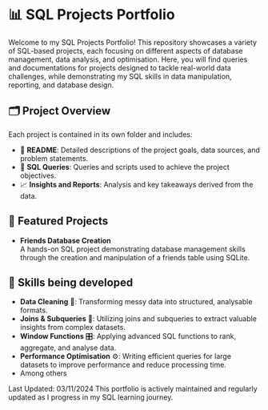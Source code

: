 # 📊 SQL Projects Portfolio

Welcome to my SQL Projects Portfolio! This repository showcases a variety of SQL-based projects, each focusing on different aspects of database management, data analysis, and optimisation. Here, you will find queries and documentations for projects designed to tackle real-world data challenges, while demonstrating my SQL skills in data manipulation, reporting, and database design.

## 🗂️ Project Overview

Each project is contained in its own folder and includes:

- 📑 **README**: Detailed descriptions of the project goals, data sources, and problem statements.
- 📝 **SQL Queries**: Queries and scripts used to achieve the project objectives.
- 📈 **Insights and Reports**: Analysis and key takeaways derived from the data.

## 🚀 Featured Projects

- **Friends Database Creation**   
  A hands-on SQL project demonstrating database management skills through the creation and manipulation of a friends table using SQLite.


## 📌 Skills being developed 

- **Data Cleaning** 🧹: Transforming messy data into structured, analysable formats.
- **Joins & Subqueries** 🔗: Utilizing joins and subqueries to extract valuable insights from complex datasets.
- **Window Functions** 🎛️: Applying advanced SQL functions to rank, aggregate, and analyse data.
- **Performance Optimisation** ⚙️: Writing efficient queries for large datasets to improve performance and reduce processing time.
- Among others


Last Updated: 03/11/2024
This portfolio is actively maintained and regularly updated as I progress in my SQL learning journey.
